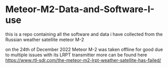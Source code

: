 # Meteor-M2-Data-and-Software-I-use
this is a repo containing all the software and data i have collected from the Russian weather satellite meteor M-2

on the 24th of December 2022 Meteor M-2 was taken offline for good due to multiple issues with its LRPT transmitter
more can be found here https://www.rtl-sdr.com/the-meteor-m2-lrpt-weather-satellite-has-failed/
